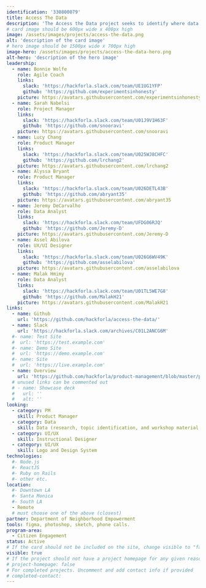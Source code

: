```yaml
---
identification: '330800079'
title: Access The Data
description: 'The Access the Data project seeks to identify where data literacy education is most needed and to develop modules to address those areas. The project will produce a website to make accessing those modules and other relevant self teaching content easy to find and use.'
# card image should be 600px wide x 400px high
image: /assets/images/projects/access-the-data.png
alt: 'description of the card image'
# hero image should be 1500px wide x 700px high
image-hero: /assets/images/projects/access-the-data-hero.png
alt-hero: 'description of the hero image'
leadership:
  - name: Bonnie Wolfe
    role: Agile Coach
    links:
      slack: 'https://hackforla.slack.com/team/UE1UG1YFP'
      github: 'https://github.com/experimentsinhonesty'
    picture: https://avatars.githubusercontent.com/experimentsinhonesty
  - name: Sarah Nabelsi
    role: Project Manager
    links:
      slack: 'https://hackforla.slack.com/team/U01J9V1H63F'
      github: 'https://github.com/snooravi'
    picture: https://avatars.githubusercontent.com/snooravi
  - name: Lucy Chang
    role: Product Manager
    links:
      slack: 'https://hackforla.slack.com/team/U025WJ8CHFC'
      github: 'https://github.com/lrchang2'
    picture: https://avatars.githubusercontent.com/lrchang2
  - name: Alyssa Bryant
    role: Product Manager
    links:
      slack: 'https://hackforla.slack.com/team/U026DETL43B'
      github: 'https://github.com/abryant35'
    picture: https://avatars.githubusercontent.com/abryant35
  - name: Jeremy DeCarvalho
    role: Data Analyst
    links:
      slack: 'https://hackforla.slack.com/team/UFDG06RJQ'
      github: 'https://github.com/Jeremy-D'
    picture: https://avatars.githubusercontent.com/Jeremy-D
  - name: Assel Abilova
    role: UX/UI Designer
    links:
      slack: 'https://hackforla.slack.com/team/U026G6WV49K'
      github: 'https://github.com/asselabilova'
    picture: https://avatars.githubusercontent.com/asselabilova
  - name: Malak Hmimy
    role: Data Analyst
    links:
      slack: 'https://hackforla.slack.com/team/U01TL5WE7G8'
      github: 'https://github.com/MalakH21'
    picture: https://avatars.githubusercontent.com/MalakH21
links: 
  - name: Github
    url: 'https://github.com/hackforla/access-the-data/'
  - name: Slack
    url: 'https://hackforla.slack.com/archives/C01L2ANCG6M'
  #- name: Test Site
  #  url: 'https://test.example.com'
  #- name: Demo Site
  #  url: 'https://demo.example.com'
  #- name: Site
  #  url: 'https://live.example.com'
  - name: Overview
    url: 'https://github.com/hackforla/product-management/blob/master/project-one-sheets/Access-the-Data-One-Sheet.pdf'
  # unused links can be commented out
  # - name: Showcase deck
  #   url: ''
  #   alt: ''
looking:
  - category: PM
    skill: Product Manager
  - category: Data
    skill: Data (research, topic identification, and workshop material development)
  - category: UI/UX
    skill: Instructional Designer
  - category: UI/UX
    skill: Logo and Design System
technologies: 
  #- Node.js 
  #- ReactJS 
  #- Ruby on Rails
  #- other etc.
location: 
  #- Downtown LA
  #- Santa Monica
  #- South LA
  - Remote
  # must choose one of the above (closest)
partner: Department of Neighborhood Empowerment
tools: figma, photoshop, sketch, phone calls.
program-area: 
  - Citizen Engagement
status: Active
# If the card should not be included on the site, change visible to "false"
visible: true
# If the project should not have a project homepage for any given reason, add the following line (uncommented):
# project-homepage: false
# For completed projects. Uncomment and add contact info if provided
# completed-contact:
---
```

